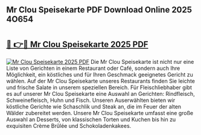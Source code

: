 ## Mr Clou Speisekarte PDF Download Online 2025 4O654

# <h2><a href="http://gc9t1pa.nevu.top/?p=Mr+Clou+Speisekarte">🔗 👉🔴 Mr Clou Speisekarte 2025 PDF</a></h2>

[![Mr Clou Speisekarte 2025 PDF](https://i.imgur.com/dBaPXMq.png)](http://gc9t1pa.nevu.top/?p=Mr+Clou+Speisekarte)
Die Mr Clou Speisekarte ist nicht nur eine Liste von Gerichten in einem Restaurant oder Café, sondern auch Ihre Möglichkeit, ein köstliches und für Ihren Geschmack geeignetes Gericht zu wählen. Auf der Mr Clou Speisekarte unseres Restaurants finden Sie leichte und frische Salate in unserem speziellen Bereich. Für Fleischliebhaber gibt es auf unserer Mr Clou Speisekarte eine Auswahl an Gerichten: Rindfleisch, Schweinefleisch, Huhn und Fisch. Unseren Auserwählten bieten wir köstliche Gerichte wie Schaschlik und Steak an, die im Feuer der alten Wälder zubereitet werden. Unsere Mr Clou Speisekarte umfasst eine große Auswahl an Desserts, von klassischen Torten und Kuchen bis hin zu exquisiten Crème Brûlée und Schokoladenkakees.
